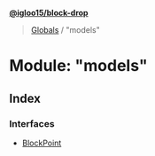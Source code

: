 **[@igloo15/block-drop](../README.md)**

> [Globals](../globals.md) / "models"

# Module: "models"

## Index

### Interfaces

* [BlockPoint](../interfaces/_models_.blockpoint.md)
